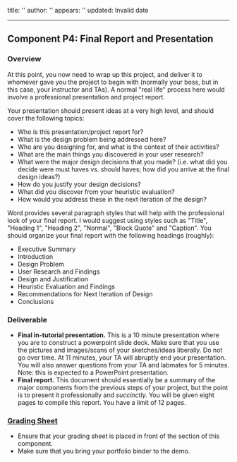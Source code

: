 title: ''
author: ''
appears: ''
updated: Invalid date

---

## Component P4: Final Report and Presentation

### Overview

At this point, you now need to wrap up this project, and deliver it to whomever gave you the project to begin with (normally your boss, but in this case, your instructor and TAs). A normal "real life" process here would involve a professional presentation and project report.

Your presentation should present ideas at a very high level, and should cover the following topics:

* Who is this presentation/project report for?
* What is the design problem being addressed here?
* Who are you designing for, and what is the context of their activities?
* What are the main things you discovered in your user research?
* What were the major design decisions that you made? (i.e. what did you decide were must haves vs. should haves; how did you arrive at the final design ideas?)
* How do you justify your design decisions?
* What did you discover from your heuristic evaluation?
* How would you address these in the next iteration of the design?

Word provides several paragraph styles that will help with the professional look of your final report. I would suggest using styles such as "Title", "Heading 1", "Heading 2", "Normal", "Block Quote" and "Caption". You should organize your final report with the following headings (roughly):

* Executive Summary
* Introduction
* Design Problem
* User Research and Findings
* Design and Justification
* Heuristic Evaluation and Findings
* Recommendations for Next Iteration of Design
* Conclusions

### Deliverable

* **Final in-tutorial presentation.** This is a 10 minute presentation where you are to construct a powerpoint slide deck. Make sure that you use the pictures and images/scans of your sketches/ideas liberally. Do not go over time. At 11 minutes, your TA will abruptly end your presentation. You will also answer questions from your TA and labmates for 5 minutes. Note: this is expected to a PowerPoint presentation.
* **Final report.** This document should essentially be a summary of the major components from the previous steps of your project, but the point is to present it professionally and _succinctly._ You will be given eight pages to compile this report. You have a limit of 12 pages.

### [Grading Sheet](GradingSheets.md)

* Ensure that your grading sheet is placed in front of the section of this component.
* Make sure that you bring your portfolio binder to the demo.
